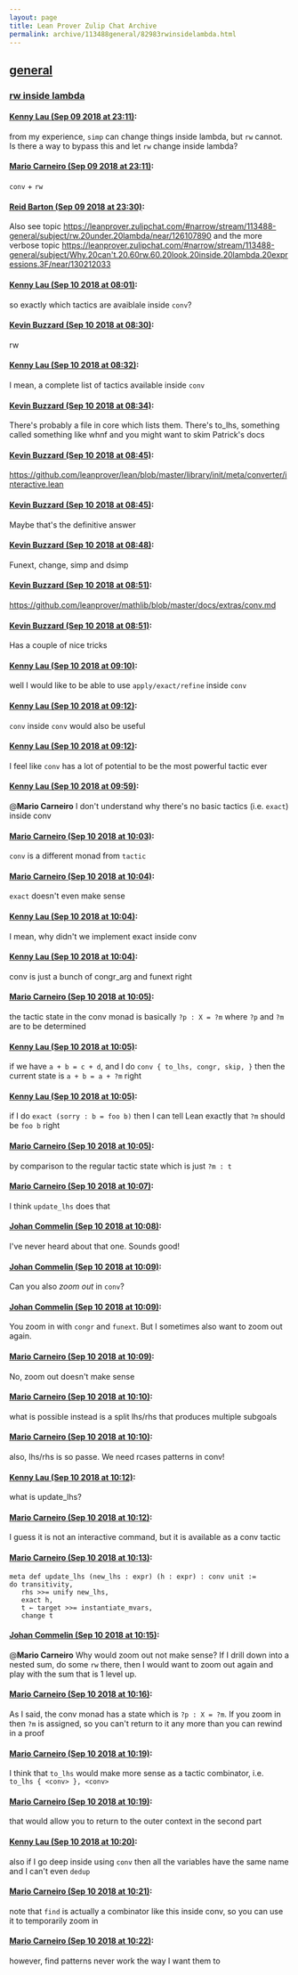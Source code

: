 ```yaml
---
layout: page
title: Lean Prover Zulip Chat Archive 
permalink: archive/113488general/82983rwinsidelambda.html
---
```


## [general](index.html)
### [rw inside lambda](82983rwinsidelambda.html)

#### [Kenny Lau (Sep 09 2018 at 23:11)](https://leanprover.zulipchat.com/#narrow/stream/113488-general/topic/rw%20inside%20lambda/near/133624964):
from my experience, `simp` can change things inside lambda, but `rw` cannot. Is there a way to bypass this and let `rw` change inside lambda?

#### [Mario Carneiro (Sep 09 2018 at 23:11)](https://leanprover.zulipchat.com/#narrow/stream/113488-general/topic/rw%20inside%20lambda/near/133624971):
`conv` + `rw`

#### [Reid Barton (Sep 09 2018 at 23:30)](https://leanprover.zulipchat.com/#narrow/stream/113488-general/topic/rw%20inside%20lambda/near/133625661):
Also see topic https://leanprover.zulipchat.com/#narrow/stream/113488-general/subject/rw.20under.20lambda/near/126107890 and the more verbose topic https://leanprover.zulipchat.com/#narrow/stream/113488-general/subject/Why.20can't.20.60rw.60.20look.20inside.20lambda.20expressions.3F/near/130212033

#### [Kenny Lau (Sep 10 2018 at 08:01)](https://leanprover.zulipchat.com/#narrow/stream/113488-general/topic/rw%20inside%20lambda/near/133640326):
so exactly which tactics are avaiblale inside `conv`?

#### [Kevin Buzzard (Sep 10 2018 at 08:30)](https://leanprover.zulipchat.com/#narrow/stream/113488-general/topic/rw%20inside%20lambda/near/133641348):
rw

#### [Kenny Lau (Sep 10 2018 at 08:32)](https://leanprover.zulipchat.com/#narrow/stream/113488-general/topic/rw%20inside%20lambda/near/133641426):
I mean, a complete list of tactics available inside `conv`

#### [Kevin Buzzard (Sep 10 2018 at 08:34)](https://leanprover.zulipchat.com/#narrow/stream/113488-general/topic/rw%20inside%20lambda/near/133641504):
There's probably a file in core which lists them. There's to_lhs, something called something like whnf and you might want to skim Patrick's docs

#### [Kevin Buzzard (Sep 10 2018 at 08:45)](https://leanprover.zulipchat.com/#narrow/stream/113488-general/topic/rw%20inside%20lambda/near/133641835):
https://github.com/leanprover/lean/blob/master/library/init/meta/converter/interactive.lean

#### [Kevin Buzzard (Sep 10 2018 at 08:45)](https://leanprover.zulipchat.com/#narrow/stream/113488-general/topic/rw%20inside%20lambda/near/133641838):
Maybe that's the definitive answer

#### [Kevin Buzzard (Sep 10 2018 at 08:48)](https://leanprover.zulipchat.com/#narrow/stream/113488-general/topic/rw%20inside%20lambda/near/133641952):
Funext, change, simp and dsimp

#### [Kevin Buzzard (Sep 10 2018 at 08:51)](https://leanprover.zulipchat.com/#narrow/stream/113488-general/topic/rw%20inside%20lambda/near/133642024):
https://github.com/leanprover/mathlib/blob/master/docs/extras/conv.md

#### [Kevin Buzzard (Sep 10 2018 at 08:51)](https://leanprover.zulipchat.com/#narrow/stream/113488-general/topic/rw%20inside%20lambda/near/133642027):
Has a couple of nice tricks

#### [Kenny Lau (Sep 10 2018 at 09:10)](https://leanprover.zulipchat.com/#narrow/stream/113488-general/topic/rw%20inside%20lambda/near/133642625):
well I would like to be able to use `apply/exact/refine` inside `conv`

#### [Kenny Lau (Sep 10 2018 at 09:12)](https://leanprover.zulipchat.com/#narrow/stream/113488-general/topic/rw%20inside%20lambda/near/133642672):
`conv` inside `conv` would also be useful

#### [Kenny Lau (Sep 10 2018 at 09:12)](https://leanprover.zulipchat.com/#narrow/stream/113488-general/topic/rw%20inside%20lambda/near/133642676):
I feel like `conv` has a lot of potential to be the most powerful tactic ever

#### [Kenny Lau (Sep 10 2018 at 09:59)](https://leanprover.zulipchat.com/#narrow/stream/113488-general/topic/rw%20inside%20lambda/near/133644854):
@**Mario Carneiro** I don't understand why there's no basic tactics (i.e. `exact`) inside conv

#### [Mario Carneiro (Sep 10 2018 at 10:03)](https://leanprover.zulipchat.com/#narrow/stream/113488-general/topic/rw%20inside%20lambda/near/133645090):
`conv` is a different monad from `tactic`

#### [Mario Carneiro (Sep 10 2018 at 10:04)](https://leanprover.zulipchat.com/#narrow/stream/113488-general/topic/rw%20inside%20lambda/near/133645145):
`exact` doesn't even make sense

#### [Kenny Lau (Sep 10 2018 at 10:04)](https://leanprover.zulipchat.com/#narrow/stream/113488-general/topic/rw%20inside%20lambda/near/133645146):
I mean, why didn't we implement exact inside conv

#### [Kenny Lau (Sep 10 2018 at 10:04)](https://leanprover.zulipchat.com/#narrow/stream/113488-general/topic/rw%20inside%20lambda/near/133645150):
conv is just a bunch of congr_arg and funext right

#### [Mario Carneiro (Sep 10 2018 at 10:05)](https://leanprover.zulipchat.com/#narrow/stream/113488-general/topic/rw%20inside%20lambda/near/133645172):
the tactic state in the conv monad is basically `?p : X = ?m` where `?p` and `?m` are to be determined

#### [Kenny Lau (Sep 10 2018 at 10:05)](https://leanprover.zulipchat.com/#narrow/stream/113488-general/topic/rw%20inside%20lambda/near/133645178):
if we have `a + b = c + d`, and I do `conv { to_lhs, congr, skip, }` then the current state is `a + b = a + ?m` right

#### [Kenny Lau (Sep 10 2018 at 10:05)](https://leanprover.zulipchat.com/#narrow/stream/113488-general/topic/rw%20inside%20lambda/near/133645187):
if I do `exact (sorry : b = foo b)` then I can tell Lean exactly that `?m` should be `foo b` right

#### [Mario Carneiro (Sep 10 2018 at 10:05)](https://leanprover.zulipchat.com/#narrow/stream/113488-general/topic/rw%20inside%20lambda/near/133645201):
by comparison to the regular tactic state which is just `?m : t`

#### [Mario Carneiro (Sep 10 2018 at 10:07)](https://leanprover.zulipchat.com/#narrow/stream/113488-general/topic/rw%20inside%20lambda/near/133645300):
I think `update_lhs` does that

#### [Johan Commelin (Sep 10 2018 at 10:08)](https://leanprover.zulipchat.com/#narrow/stream/113488-general/topic/rw%20inside%20lambda/near/133645375):
I've never heard about that one. Sounds good!

#### [Johan Commelin (Sep 10 2018 at 10:09)](https://leanprover.zulipchat.com/#narrow/stream/113488-general/topic/rw%20inside%20lambda/near/133645390):
Can you also *zoom out* in `conv`?

#### [Johan Commelin (Sep 10 2018 at 10:09)](https://leanprover.zulipchat.com/#narrow/stream/113488-general/topic/rw%20inside%20lambda/near/133645411):
You zoom in with `congr` and `funext`. But I sometimes also want to zoom out again.

#### [Mario Carneiro (Sep 10 2018 at 10:09)](https://leanprover.zulipchat.com/#narrow/stream/113488-general/topic/rw%20inside%20lambda/near/133645430):
No, zoom out doesn't make sense

#### [Mario Carneiro (Sep 10 2018 at 10:10)](https://leanprover.zulipchat.com/#narrow/stream/113488-general/topic/rw%20inside%20lambda/near/133645496):
what is possible instead is a split lhs/rhs that produces multiple subgoals

#### [Mario Carneiro (Sep 10 2018 at 10:10)](https://leanprover.zulipchat.com/#narrow/stream/113488-general/topic/rw%20inside%20lambda/near/133645527):
also, lhs/rhs is so passe. We need rcases patterns in conv!

#### [Kenny Lau (Sep 10 2018 at 10:12)](https://leanprover.zulipchat.com/#narrow/stream/113488-general/topic/rw%20inside%20lambda/near/133645626):
what is update_lhs?

#### [Mario Carneiro (Sep 10 2018 at 10:12)](https://leanprover.zulipchat.com/#narrow/stream/113488-general/topic/rw%20inside%20lambda/near/133645646):
I guess it is not an interactive command, but it is available as a conv tactic

#### [Mario Carneiro (Sep 10 2018 at 10:13)](https://leanprover.zulipchat.com/#narrow/stream/113488-general/topic/rw%20inside%20lambda/near/133645670):
```lean
meta def update_lhs (new_lhs : expr) (h : expr) : conv unit :=
do transitivity,
   rhs >>= unify new_lhs,
   exact h,
   t ← target >>= instantiate_mvars,
   change t
```

#### [Johan Commelin (Sep 10 2018 at 10:15)](https://leanprover.zulipchat.com/#narrow/stream/113488-general/topic/rw%20inside%20lambda/near/133645872):
@**Mario Carneiro** Why would zoom out not make sense? If I drill down into a nested sum, do some `rw` there, then I would want to zoom out again and play with the sum that is 1 level up.

#### [Mario Carneiro (Sep 10 2018 at 10:16)](https://leanprover.zulipchat.com/#narrow/stream/113488-general/topic/rw%20inside%20lambda/near/133645979):
As I said, the conv monad has a state which is `?p : X = ?m`. If you zoom in then `?m` is assigned, so you can't return to it any more than you can rewind in a proof

#### [Mario Carneiro (Sep 10 2018 at 10:19)](https://leanprover.zulipchat.com/#narrow/stream/113488-general/topic/rw%20inside%20lambda/near/133646109):
I think that `to_lhs` would make more sense as a tactic combinator, i.e. `to_lhs { <conv> }, <conv>`

#### [Mario Carneiro (Sep 10 2018 at 10:19)](https://leanprover.zulipchat.com/#narrow/stream/113488-general/topic/rw%20inside%20lambda/near/133646119):
that would allow you to return to the outer context in the second part

#### [Kenny Lau (Sep 10 2018 at 10:20)](https://leanprover.zulipchat.com/#narrow/stream/113488-general/topic/rw%20inside%20lambda/near/133646183):
also if I go deep inside using `conv` then all the variables have the same name and I can't even `dedup`

#### [Mario Carneiro (Sep 10 2018 at 10:21)](https://leanprover.zulipchat.com/#narrow/stream/113488-general/topic/rw%20inside%20lambda/near/133646218):
note that `find` is actually a combinator like this inside conv, so you can use it to temporarily zoom in

#### [Mario Carneiro (Sep 10 2018 at 10:22)](https://leanprover.zulipchat.com/#narrow/stream/113488-general/topic/rw%20inside%20lambda/near/133646274):
however, find patterns never work the way I want them to

